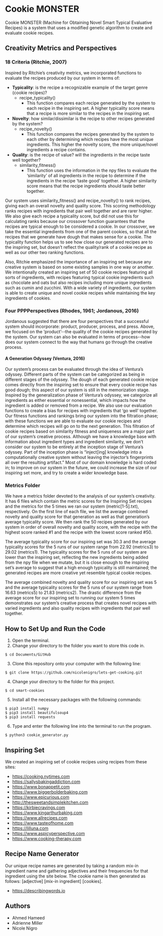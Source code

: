 # Cookie MONSTER
Cookie MONSTER (Machine for Obtaining Novel Smart Typical Evaluative Recipes) is a system that uses a modified genetic algorithm to create and evaluate cookie recipes.

## Creativity Metrics and Perspectives
### **18 Criteria (Ritchie, 2007)**
Inspired by Ritchie’s creativity metrics, we incorporated functions to evaluate the recipes produced by our system in terms of:
* **Typicality**: is the recipe a recognizable example of the target genre (cookie recipes)?
	* recipe_typicality()
		* This function compares each recipe generated by the system to each recipe in the inspiring set. A higher typicality score means that a recipe is more similar to the recipes in the inspiring set.
* **Novelty**: how similar/dissimilar is the recipe to other recipes generated by the system?
	* recipe_novelty()
		* This function compares the recipes generated by the system to each other by determining which recipes have the most unique ingredients. This higher the novelty score, the more unique/novel ingredients a recipe contains. 
* **Quality**: is the recipe of value? will the ingredients in the recipe taste well together?
	* similarity_fitness()
		* This function uses the information in the npy files to evaluate the ‘similarity’ of all ingredients in the recipe to determine if the ingredients in the recipe ‘taste good’ together. A higher similarity score means that the recipe ingredients should taste better together. 

Our system uses similarity_fitness() and recipe_novelty() to rank recipes, giving each an overall novelty and quality score. This scoring methodology ranks recipes with ingredients that pair well together and are rarer higher. We also give each recipe a typicality score, but did not use this for calculating ranks because our crossover function guarantees that the recipes are typical enough to be considered a cookie. In our crossover, we take the essential ingredients from one of the parent cookies, so that all the recipes that we generate have dough that makes sense for a cookie. The typicality function helps us to see how close our generated recipes are to the inspiring set, but doesn’t reflect the quality/rank of a cookie recipe as well as our other two ranking functions.

Also, Ritchie emphasized the importance of an inspiring set because any creative system is based on some existing samples in one way or another. We intentionally created an inspiring set of 50 cookie recipes featuring all sorts of ingredients, with recipes featuring typical cookie ingredients such as chocolate and oats but also recipes including more unique ingredients such as cumin and zucchini. With a wide variety of ingredients, our system is able to create unique and novel cookie recipes while maintaining the key ingredients of cookies.

### **Four PPPPerspectives (Rhodes, 1961; Jordanous, 2016)**  
Jordanous suggested that there are four perspectives that a successful system should incorporate: product, producer, process, and press. Above, we focused on the ‘product’--the quality of the cookie recipes generated by the system. Our system can also be evaluated in terms of process--how does our system connect to the way that humans go through the creative process. 

#### **A Generation Odyssey (Ventura, 2016)**
Our system’s process can be evaluated through the idea of Ventura’s odyssey. Different parts of the system can be categorized as being in different stages of the odyssey. The dough of each generated cookie recipe comes directly from the inspiring set to ensure that every cookie recipe has good dough; this aspect of our system is still in the memorization stage. Inspired by the generalization phase of Ventura’s odyssey, we categorize all ingredients as either essential or nonessential, which impacts how the ingredient is added or removed from a recipe. We also use our evaluation functions to create a bias for recipes with ingredients that ‘go well’ together. Our fitness functions and rankings bring our system into the filtration phase; with these functions we are able to evaluate our cookie recipes and determine which recipes will go on to the next generation. This filtration of cookie recipes based on similarity fitness and uniqueness are a major part of our system’s creative process. Although we have a knowledge base with information about ingredient types and ingredient similarity, we don’t consider our system to be entirely at the inception stage of Ventura’s odyssey. Part of the inception phase is  “inject[ing] knowledge into a computationally creative system without leaving the injector’s fingerprints all over the resulting artifact.” Most of our domain knowledge is hard coded in; to improve on our system in the future, we could increase the size of our inspiring set more, and try to create a wider knowledge base. 

### **Metrics Folder**
We have a metrics folder devoted to the analysis of our system’s creativity. It has 6 files which contain the metric scores for the Inspiring Set recipes and the metrics for the 5 times we ran our system (metric[1-5].txt), respectively. On the first line of each file, we list the average combined novelty and quality score for that generation as well as that generation’s average typicality score. We then rank the 50 recipes generated by our system in order of overall novelty and quality score, with the recipe with the highest score ranked #1 and the recipe with the lowest score ranked #50.

The average typicality score for our inspiring set was 30.3 and the average typicality scores for the 5 runs of our system range from 22.92 (metrics3) to 29.02 (metrics1). The typicality scores for the 5 runs of our system are lower than the inspiring set, reflecting the new ingredients being added from the npy file when we mutate, but it is close enough to the inspiring set’s average to suggest that a high enough typicality is still maintained; the generated recipes are more creative yet resemble typical cookie recipes.

The average combined novelty and quality score for our inspiring set was 5 and the average typicality scores for the 5 runs of our system range from 16.63 (metrics5) to 21.83 (metrics2). The drastic difference from the average score for our inspiring set to running our system 5 times demonstrates our system’s creative process that creates novel recipes with varied ingredients and also quality recipes with ingredients that pair well together.

## How to Set Up and Run the Code
1. Open the terminal.
2. Change your directory to the folder you want to store this code in.  
```
$ cd Documents/GitHub
```
3. Clone this repository onto your computer with the following line:  
```
$ git clone https://github.com/nicolenigro/lets-get-cooking.git
```
4. Change your directory to the folder for this project.  
```
$ cd smart-cookies
```
5. Install all the necessary packages with the following commands:
```
$ pip3 install numpy
$ pip3 install beautifulsoup4
$ pip3 install requests
```
6. Type and enter the following line into the terminal to run the program.  
```
$ python3 cookie_generator.py
```
## Inspiring Set
We created an inspiring set of cookie recipes using recipes from these sites:
* https://cooking.nytimes.com
* https://sallysbakingaddiction.com
* https://www.bonappetit.com
* https://www.biggerbolderbaking.com
* https://www.epicurious.com
* http://thesweetandsimplekitchen.com
* https://kirbiecravings.com
* https://www.kingarthurbaking.com
* https://www.allrecipes.com
* https://www.tasteofhome.com
* https://lilluna.com
* https://www.aspicyperspective.com
* https://www.cooking-therapy.com

## Recipe Name Generator
Our unique recipe names are generated by taking a random mix-in ingredient name and gathering adjectives and their frequencies for that ingredient using the site below.
The cookie name is then generated as follows: [adjective] [mix-in ingredient] [cookies].
* https://describingwords.io

## Authors
* Ahmed Hameed
* Adrienne Miller
* Nicole Nigro